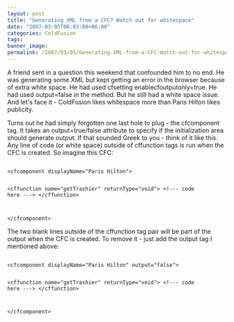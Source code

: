 ```yaml
---
layout: post
title: "Generating XML from a CFC? Watch out for whitespace"
date: "2007-03-05T06:03:00+06:00"
categories: ColdFusion 
tags: 
banner_image: 
permalink: /2007/03/05/Generating-XML-from-a-CFC-Watch-out-for-whitespace
---
```


A friend sent in a question this weekend that confounded him to no end. He was generating some XML but kept getting an error in the browser because of extra white space. He had used cfsetting enablecfoutputonly=true. He had used output=false in the method. But he still had a white space issue. And let's face it - ColdFusion likes whitespace more than Paris Hilton likes publicity.
<!--more-->
Turns out he had simply forgotten one last hole to plug - the cfcomponent tag. It takes an output=true/false attribute to specify if the initialization area should generate output. If that sounded Greek to you - think of it like this. Any line of code (or white space) outside of cffunction tags is run when the CFC is created. So imagine this CFC:

<code>
&lt;cfcomponent displayName="Paris Hilton"&gt;

&lt;cffunction name="getTrashier" returnType="void"&gt;
&lt;!--- code here ---&gt;
&lt;/cffunction&gt;

&lt;/cfcomponent&gt;
</code>

The two blank lines outside of the cffunction tag pair will be part of the output when the CFC is created. To remove it - just add the output tag I mentioned above:

<code>
&lt;cfcomponent displayName="Paris Hilton" output="false"&gt;

&lt;cffunction name="getTrashier" returnType="void"&gt;
&lt;!--- code here ---&gt;
&lt;/cffunction&gt;

&lt;/cfcomponent&gt;
</code>